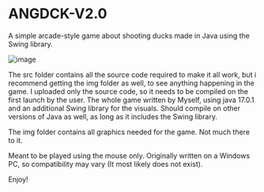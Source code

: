 # ANGDCK-V2.0
A simple arcade-style game about shooting ducks made in Java using the Swing library.

![image](https://user-images.githubusercontent.com/104395404/228701736-7f8bca00-0257-4d2b-9df6-d4b1f200fee9.png)

The src folder contains all the source code required to make it all work, 
but i recommend getting the img folder as well, to see anything happening in the game.
  I uploaded only the source code, so it needs to be compiled on the first launch by the user.
  The whole game written by Myself, using java 17.0.1 and an additional Swing library for the visuals.
  Should compile on other versions of Java as well, as long as it includes the Swing library.

The img folder contains all graphics needed for the game. Not much there to it.

Meant to be played using the mouse only. 
Originally written on a Windows PC, so compatibility may vary (It most likely does not exist).

Enjoy!

